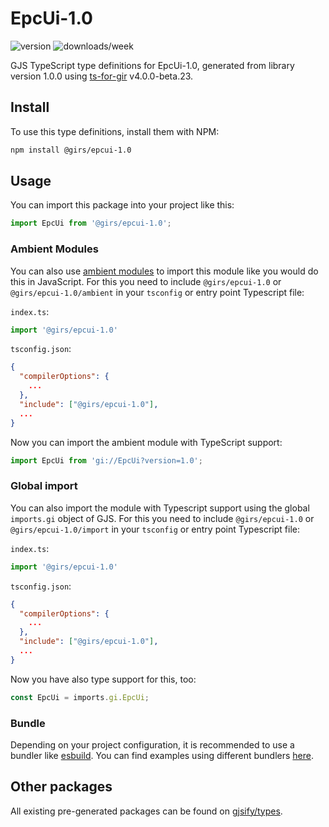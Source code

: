 
# EpcUi-1.0

![version](https://img.shields.io/npm/v/@girs/epcui-1.0)
![downloads/week](https://img.shields.io/npm/dw/@girs/epcui-1.0)


GJS TypeScript type definitions for EpcUi-1.0, generated from library version 1.0.0 using [ts-for-gir](https://github.com/gjsify/ts-for-gir) v4.0.0-beta.23.


## Install

To use this type definitions, install them with NPM:
```bash
npm install @girs/epcui-1.0
```

## Usage

You can import this package into your project like this:
```ts
import EpcUi from '@girs/epcui-1.0';
```

### Ambient Modules

You can also use [ambient modules](https://github.com/gjsify/ts-for-gir/tree/main/packages/cli#ambient-modules) to import this module like you would do this in JavaScript.
For this you need to include `@girs/epcui-1.0` or `@girs/epcui-1.0/ambient` in your `tsconfig` or entry point Typescript file:

`index.ts`:
```ts
import '@girs/epcui-1.0'
```

`tsconfig.json`:
```json
{
  "compilerOptions": {
    ...
  },
  "include": ["@girs/epcui-1.0"],
  ...
}
```

Now you can import the ambient module with TypeScript support: 

```ts
import EpcUi from 'gi://EpcUi?version=1.0';
```

### Global import

You can also import the module with Typescript support using the global `imports.gi` object of GJS.
For this you need to include `@girs/epcui-1.0` or `@girs/epcui-1.0/import` in your `tsconfig` or entry point Typescript file:

`index.ts`:
```ts
import '@girs/epcui-1.0'
```

`tsconfig.json`:
```json
{
  "compilerOptions": {
    ...
  },
  "include": ["@girs/epcui-1.0"],
  ...
}
```

Now you have also type support for this, too:

```ts
const EpcUi = imports.gi.EpcUi;
```

### Bundle

Depending on your project configuration, it is recommended to use a bundler like [esbuild](https://esbuild.github.io/). You can find examples using different bundlers [here](https://github.com/gjsify/ts-for-gir/tree/main/examples).

## Other packages

All existing pre-generated packages can be found on [gjsify/types](https://github.com/gjsify/types).

